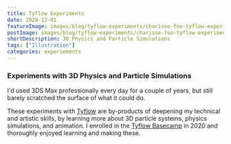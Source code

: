 ```yaml
---
title: Tyflow Experiments
date: 2020-12-01
featureImage: images/blog/tyflow-experiments/charisse-foo-tyflow-experiments-01-thumbnail-v.jpg
postImage: images/blog/tyflow-experiments/charisse-foo-tyflow-experiments-01.jpg
shortDescription: 3D Physics and Particle Simulations
tags: ["Illustration"]
categories: experiements
---
```


### Experiments with 3D Physics and Particle Simulations

I'd used 3DS Max professionally every day for a couple of years, but still barely scratched the surface of what it could do.

These experiments with [Tyflow](https://www.instagram.com/_tyflow_/) are by-products of deepening my technical and artistic skills, by learning more about 3D particle systems, physics simulations, and animation. I enrolled in the [Tyflow Basecamp](https://redefinefx.com/motion/) in 2020 and thoroughly enjoyed learning and making these.

<div class="row">
    	<div class="4u 12u(small)">
		<span class="image fit"><img src="{% link assets/images/tyflow-experiments/charisse-foo-tyflow-experiments-14.gif %}" alt="" /></span>
	</div>
	<div class="4u 12u(small)">
		<span class="image fit"><img src="{% link assets/images/tyflow-experiments/charisse-foo-tyflow-experiments-13.gif %}" alt="" /></span>
	</div>
	<div class="4u$ 12u$(small)">
		<span class="image fit"><img src="{% link assets/images/tyflow-experiments/charisse-foo-tyflow-experiments-15.gif %}" alt="" /></span>
	</div>
</div>

<div class="row">
	<div class="4u 12u(small)">
		<span class="image fit"><img src="{% link assets/images/tyflow-experiments/charisse-foo-tyflow-experiments-01.jpg %}" alt="" /></span>
	</div>
	<div class="4u 12u(small)">
		<span class="image fit"><img src="{% link assets/images/tyflow-experiments/charisse-foo-tyflow-experiments-02.jpg %}" alt="" /></span>
	</div>
	<div class="4u$ 12u$(small)">
		<span class="image fit"><img src="{% link assets/images/tyflow-experiments/charisse-foo-tyflow-experiments-03.jpg %}" alt="" /></span>
	</div>
</div>

<div class="row">
    	<div class="4u 12u(small)">
		<span class="image fit"><img src="{% link assets/images/tyflow-experiments/charisse-foo-tyflow-experiments-04.jpg %}" alt="" /></span>
	</div>
	<div class="4u 12u(small)">
		<span class="image fit"><img src="{% link assets/images/tyflow-experiments/charisse-foo-tyflow-experiments-05.jpg %}" alt="" /></span>
	</div>
	<div class="4u$ 12u$(small)">
		<span class="image fit"><img src="{% link assets/images/tyflow-experiments/charisse-foo-tyflow-experiments-06.jpg %}" alt="" /></span>
	</div>
</div>

<div class="row">
    	<div class="4u 12u(small)">
		<span class="image fit"><img src="{% link assets/images/tyflow-experiments/charisse-foo-tyflow-experiments-07.jpg %}" alt="" /></span>
	</div>
	<div class="4u 12u(small)">
		<span class="image fit"><img src="{% link assets/images/tyflow-experiments/charisse-foo-tyflow-experiments-08.jpg %}" alt="" /></span>
	</div>
	<div class="4u$ 12u$(small)">
		<span class="image fit"><img src="{% link assets/images/tyflow-experiments/charisse-foo-tyflow-experiments-09.jpg %}" alt="" /></span>
	</div>
</div>

<div class="row">
    	<div class="4u 12u(small)">
		<span class="image fit"><img src="{% link assets/images/tyflow-experiments/charisse-foo-tyflow-experiments-10.jpg %}" alt="" /></span>
	</div>
	<div class="4u 12u(small)">
		<span class="image fit"><img src="{% link assets/images/tyflow-experiments/charisse-foo-tyflow-experiments-11.jpg %}" alt="" /></span>
	</div>
	<div class="4u$ 12u$(small)">
		<span class="image fit"><img src="{% link assets/images/tyflow-experiments/charisse-foo-tyflow-experiments-12.jpg %}" alt="" /></span>
	</div>
</div>
